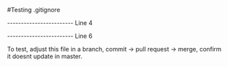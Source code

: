 #Testing .gitignore


------------------------ Line 4

------------------------ Line 6

To test, adjust this file in a branch, commit -> pull request -> merge, confirm it doesnt update in master.
